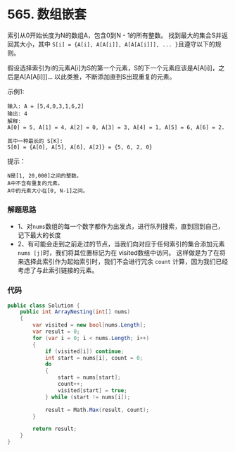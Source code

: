 # 565. 数组嵌套
索引从0开始长度为N的数组A，包含0到N - 1的所有整数。
找到最大的集合S并返回其大小，其中 ``S[i] = {A[i], A[A[i]], A[A[A[i]]], ... }``且遵守以下的规则。

假设选择索引为i的元素A[i]为S的第一个元素，S的下一个元素应该是A[A[i]]，之后是A[A[A[i]]]... 以此类推，不断添加直到S出现重复的元素。

示例1:
```
输入: A = [5,4,0,3,1,6,2]
输出: 4
解释: 
A[0] = 5, A[1] = 4, A[2] = 0, A[3] = 3, A[4] = 1, A[5] = 6, A[6] = 2.

其中一种最长的 S[K]:
S[0] = {A[0], A[5], A[6], A[2]} = {5, 6, 2, 0}
```

提示：
```
N是[1, 20,000]之间的整数。
A中不含有重复的元素。
A中的元素大小在[0, N-1]之间。
```

### 解题思路
+ 1、对``nums``数组的每一个数字都作为出发点，进行队列搜索，直到回到自己，记下最大的长度
+ 2、有可能会走到之前走过的节点，当我们向对应于任何索引的集合添加元素``nums [j]``时，我们将其位置标记为在 visited数组中访问。
这样做是为了在将来选择此索引作为起始索引时，我们不会进行冗余 ``count`` 计算，因为我们已经考虑了与此索引链接的元素。
                  
        

### 代码

```csharp
public class Solution {
    public int ArrayNesting(int[] nums)
    {
        var visited = new bool[nums.Length];
        var result = 0;
        for (var i = 0; i < nums.Length; i++)
        {
            if (visited[i]) continue;
            int start = nums[i], count = 0;
            do
            {
                start = nums[start];
                count++;
                visited[start] = true;
            } while (start != nums[i]);

            result = Math.Max(result, count);
        }

        return result;
    }
}
```
